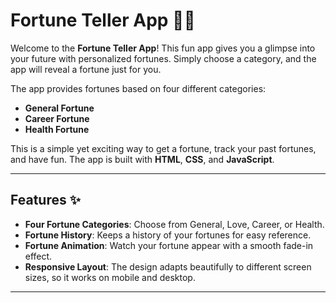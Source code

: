 # Fortune Teller App 🎴🔮

Welcome to the **Fortune Teller App**! This fun app gives you a glimpse into your future with personalized fortunes. Simply choose a category, and the app will reveal a fortune just for you. 

The app provides fortunes based on four different categories:
- **General Fortune**
- **Career Fortune**
- **Health Fortune**

This is a simple yet exciting way to get a fortune, track your past fortunes, and have fun. The app is built with **HTML**, **CSS**, and **JavaScript**.

---

## Features ✨
- **Four Fortune Categories**: Choose from General, Love, Career, or Health.
- **Fortune History**: Keeps a history of your fortunes for easy reference.
- **Fortune Animation**: Watch your fortune appear with a smooth fade-in effect.
- **Responsive Layout**: The design adapts beautifully to different screen sizes, so it works on mobile and desktop.

---

